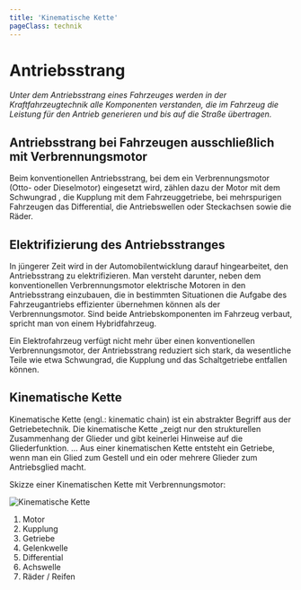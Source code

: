 ```yaml
---
title: 'Kinematische Kette'
pageClass: technik
---
```


<infoBox>

# Antriebsstrang

*Unter dem Antriebsstrang eines Fahrzeuges werden in der Kraftfahrzeugtechnik alle Komponenten verstanden, die im Fahrzeug die Leistung für den Antrieb generieren und bis auf die Straße übertragen.*

</infoBox>

<newSection title="Antriebsstrang bei Fahrzeugen ausschließlich mit Verbrennungsmotor">

## Antriebsstrang bei Fahrzeugen ausschließlich mit Verbrennungsmotor

Beim konventionellen Antriebsstrang, bei dem ein Verbrennungsmotor (Otto- oder Dieselmotor) eingesetzt wird, zählen dazu der Motor mit dem Schwungrad , die Kupplung mit dem Fahrzeuggetriebe, bei mehrspurigen Fahrzeugen das Differential, die Antriebswellen oder Steckachsen sowie die Räder. 

</newSection>

<newSection title="Elektrifizierung des Antriebsstranges">

## Elektrifizierung des Antriebsstranges

In jüngerer Zeit wird in der Automobilentwicklung darauf hingearbeitet, den Antriebsstrang zu elektrifizieren. Man versteht darunter, neben dem konventionellen Verbrennungsmotor elektrische Motoren in den Antriebsstrang einzubauen, die in bestimmten Situationen die Aufgabe des Fahrzeugantriebs effizienter übernehmen können als der Verbrennungsmotor. Sind beide Antriebskomponenten im Fahrzeug verbaut, spricht man von einem Hybridfahrzeug.

Ein Elektrofahrzeug verfügt nicht mehr über einen konventionellen Verbrennungsmotor, der Antriebsstrang reduziert sich stark, da wesentliche Teile wie etwa Schwungrad, die Kupplung und das Schaltgetriebe entfallen können.

</newSection>

<newSection title="Kinematische Kette">

## Kinematische Kette

Kinematische Kette (engl.: kinematic chain) ist ein abstrakter Begriff aus der Getriebetechnik. Die kinematische Kette „zeigt nur den strukturellen Zusammenhang der Glieder und gibt keinerlei Hinweise auf die Gliederfunktion. ... Aus einer kinematischen Kette entsteht ein Getriebe, wenn man ein Glied zum Gestell und ein oder mehrere Glieder zum Antriebsglied macht.

Skizze einer Kinematischen Kette mit Verbrennungsmotor:

![Kinematische Kette](/img/media/kinematischeKette.svg "Kinematische Kette")

1. Motor
2. Kupplung
3. Getriebe
4. Gelenkwelle
5. Differential
6. Achswelle
7. Räder / Reifen

</newSection>